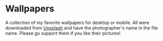 # Wallpapers

A collection of my favorite wallpapers for desktop or mobile. All were downloaded from [Unsplash](https://unsplash.com) and have the photographer's name in the file name. Please go support them if you like their pictures!
